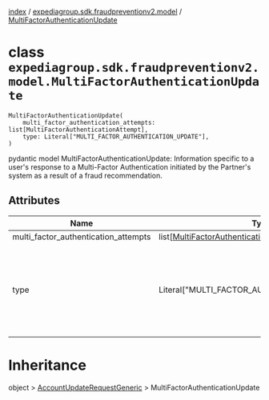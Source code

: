 [index](index.md) / [expediagroup.sdk.fraudpreventionv2.model](expediagroup.sdk.fraudpreventionv2.model.md) / [MultiFactorAuthenticationUpdate](MultiFactorAuthenticationUpdate.md)
# class `expediagroup.sdk.fraudpreventionv2.model.MultiFactorAuthenticationUpdate`
```
MultiFactorAuthenticationUpdate(
    multi_factor_authentication_attempts: list[MultiFactorAuthenticationAttempt],
    type: Literal["MULTI_FACTOR_AUTHENTICATION_UPDATE"],
)
```

pydantic model MultiFactorAuthenticationUpdate: Information specific to a user's response to a Multi-Factor Authentication initiated by the Partner's system as a result of a fraud recommendation.



## Attributes
    
    
        
    
        
    

|                 Name                 |                                      Type                                     | Required |                               Description                               |
|--------------------------------------|-------------------------------------------------------------------------------|----------|-------------------------------------------------------------------------|
| multi_factor_authentication_attempts | list[[MultiFactorAuthenticationAttempt](MultiFactorAuthenticationAttempt.md)] |   True   |                                   ...                                   |
|                 type                 |                 Literal["MULTI_FACTOR_AUTHENTICATION_UPDATE"]                 |   True   | The categorized type of account update event from the Partner's system. |










# Inheritance
object > [AccountUpdateRequestGeneric](AccountUpdateRequestGeneric.md) > MultiFactorAuthenticationUpdate